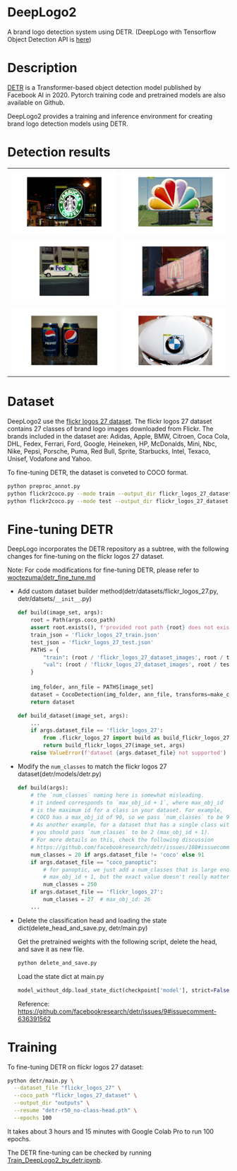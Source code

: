 # DeepLogo2

A brand logo detection system using DETR.
(DeepLogo with Tensorflow Object Detection API is [here](https://github.com/satojkovic/DeepLogo))

# Description

[DETR](https://github.com/facebookresearch/detr) is a Transformer-based object detection model published by Facebook AI in 2020. Pytorch training code and pretrained models are also available on Github.

DeepLogo2 provides a training and inference environment for creating brand logo detection models using DETR.

# Detection results

|||
|---|---|
|![example1](detect_results/2818828296.jpg)|![example2](detect_results/2368653535.jpg)|
|![example3](detect_results/2459989055.jpg)|![example4](detect_results/2650126854.jpg)|
|![example5](detect_results/3154099645.jpg)|![example6](detect_results/4585454903.jpg)|

# Dataset

DeepLogo2 use the [flickr logos 27 dataset](http://image.ntua.gr/iva/datasets/flickr_logos/).
The flickr logos 27 dataset contains 27 classes of brand logo images downloaded from Flickr. The brands included in the dataset are: Adidas, Apple, BMW, Citroen, Coca Cola, DHL, Fedex, Ferrari, Ford, Google, Heineken, HP, McDonalds, Mini, Nbc, Nike, Pepsi, Porsche, Puma, Red Bull, Sprite, Starbucks, Intel, Texaco, Unisef, Vodafone and Yahoo.

To fine-tuning DETR, the dataset is conveted to COCO format.

```bash
python preproc_annot.py
python flickr2coco.py --mode train --output_dir flickr_logos_27_dataset
python flickr2coco.py --mode test --output_dir flickr_logos_27_dataset
```

# Fine-tuning DETR

DeepLogo incorporates the DETR repository as a subtree, with the following changes for fine-tuning on the flickr logos 27 dataset.

Note: For code modifications for fine-tuning DETR, please refer to [woctezuma/detr_fine_tune.md](https://gist.github.com/woctezuma/e9f8f9fe1737987351582e9441c46b5d)

* Add custom dataset builder method(detr/datasets/flickr_logos_27.py, detr/datsets/`__init__`.py)

    ```python
    def build(image_set, args):
        root = Path(args.coco_path)
        assert root.exists(), f'provided root path {root} does not exist'
        train_json = 'flickr_logos_27_train.json'
        test_json = 'flickr_logos_27_test.json'
        PATHS = {
            "train": (root / 'flickr_logos_27_dataset_images', root / train_json),
            "val": (root / 'flickr_logos_27_dataset_images', root / test_json),
        }

        img_folder, ann_file = PATHS[image_set]
        dataset = CocoDetection(img_folder, ann_file, transforms=make_coco_transforms(image_set), return_masks=args.masks)
        return dataset
    ```

    ```python
    def build_dataset(image_set, args):
        ...
        if args.dataset_file == 'flickr_logos_27':
            from .flickr_logos_27 import build as build_flickr_logos_27
            return build_flickr_logos_27(image_set, args)
        raise ValueError(f'dataset {args.dataset_file} not supported')
    ```

* Modify the `num_classes` to match the flickr logos 27 dataset(detr/models/detr.py)

    ```python
    def build(args):
        # the `num_classes` naming here is somewhat misleading.
        # it indeed corresponds to `max_obj_id + 1`, where max_obj_id
        # is the maximum id for a class in your dataset. For example,
        # COCO has a max_obj_id of 90, so we pass `num_classes` to be 91.
        # As another example, for a dataset that has a single class with id 1,
        # you should pass `num_classes` to be 2 (max_obj_id + 1).
        # For more details on this, check the following discussion
        # https://github.com/facebookresearch/detr/issues/108#issuecomment-650269223
        num_classes = 20 if args.dataset_file != 'coco' else 91
        if args.dataset_file == "coco_panoptic":
            # for panoptic, we just add a num_classes that is large enough to hold
            # max_obj_id + 1, but the exact value doesn't really matter
            num_classes = 250
        if args.dataset_file == 'flickr_logos_27':
            num_classes = 27  # max_obj_id: 26
        ...
    ```

* Delete the classification head and loading the state dict(delete_head_and_save.py, detr/main.py)

    Get the pretrained weights with the following script, delete the head, and save it as new file.

    ```bash
    python delete_and_save.py
    ```

    Load the state dict at main.py

    ```python
    model_without_ddp.load_state_dict(checkpoint['model'], strict=False)
    ```

    Reference: <https://github.com/facebookresearch/detr/issues/9#issuecomment-636391562>

# Training

To fine-tuning DETR on flickr logos 27 dataset:

```bash
python detr/main.py \
  --dataset_file "flickr_logos_27" \
  --coco_path "flickr_logos_27_dataset" \
  --output_dir "outputs" \
  --resume "detr-r50_no-class-head.pth" \
  --epochs 100
```

It takes about 3 hours and 15 minutes with Google Colab Pro to run 100 epochs.

The DETR fine-tuning can be checked by running [Train_DeepLogo2_by_detr.ipynb](https://github.com/satojkovic/DeepLogo2/blob/main/Train_DeepLogo2_by_detr.ipynb).
